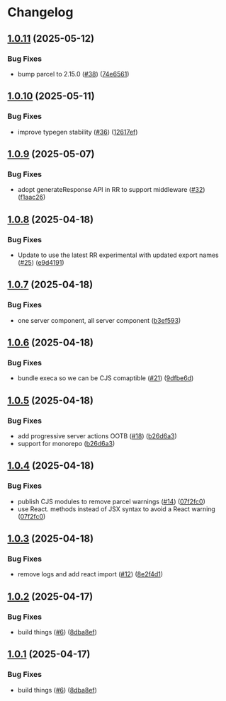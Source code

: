 # Changelog

## [1.0.11](https://github.com/jacob-ebey/parcel-plugin-react-router/compare/parcel-resolver-react-router-typegen-experimental-v1.0.10...parcel-resolver-react-router-typegen-experimental-v1.0.11) (2025-05-12)


### Bug Fixes

* bump parcel to 2.15.0 ([#38](https://github.com/jacob-ebey/parcel-plugin-react-router/issues/38)) ([74e6561](https://github.com/jacob-ebey/parcel-plugin-react-router/commit/74e6561c87bac1bdbc314f32c80cbba0207cda09))

## [1.0.10](https://github.com/jacob-ebey/parcel-plugin-react-router/compare/parcel-resolver-react-router-typegen-experimental-v1.0.9...parcel-resolver-react-router-typegen-experimental-v1.0.10) (2025-05-11)


### Bug Fixes

* improve typegen stability ([#36](https://github.com/jacob-ebey/parcel-plugin-react-router/issues/36)) ([12617ef](https://github.com/jacob-ebey/parcel-plugin-react-router/commit/12617ef6f708fe83879abd0138168cb6f755a126))

## [1.0.9](https://github.com/jacob-ebey/parcel-plugin-react-router/compare/parcel-resolver-react-router-typegen-experimental-v1.0.8...parcel-resolver-react-router-typegen-experimental-v1.0.9) (2025-05-07)


### Bug Fixes

* adopt generateResponse API in RR to support middleware ([#32](https://github.com/jacob-ebey/parcel-plugin-react-router/issues/32)) ([f1aac26](https://github.com/jacob-ebey/parcel-plugin-react-router/commit/f1aac26d0d540d9240e53af2ca5555dc2dabf2c5))

## [1.0.8](https://github.com/jacob-ebey/parcel-plugin-react-router/compare/parcel-resolver-react-router-typegen-experimental-v1.0.7...parcel-resolver-react-router-typegen-experimental-v1.0.8) (2025-04-18)


### Bug Fixes

* Update to use the latest RR experimental with updated export names ([#25](https://github.com/jacob-ebey/parcel-plugin-react-router/issues/25)) ([e9d4191](https://github.com/jacob-ebey/parcel-plugin-react-router/commit/e9d41915990fba2b067d5926e0d92b2f4adc5524))

## [1.0.7](https://github.com/jacob-ebey/parcel-plugin-react-router/compare/parcel-resolver-react-router-typegen-experimental-v1.0.6...parcel-resolver-react-router-typegen-experimental-v1.0.7) (2025-04-18)


### Bug Fixes

* one server component, all server component ([b3ef593](https://github.com/jacob-ebey/parcel-plugin-react-router/commit/b3ef593a5ab6a2ecb0d70b89ed552fdc59227859))

## [1.0.6](https://github.com/jacob-ebey/parcel-plugin-react-router/compare/parcel-resolver-react-router-typegen-experimental-v1.0.5...parcel-resolver-react-router-typegen-experimental-v1.0.6) (2025-04-18)


### Bug Fixes

* bundle execa so we can be CJS comaptible ([#21](https://github.com/jacob-ebey/parcel-plugin-react-router/issues/21)) ([9dfbe6d](https://github.com/jacob-ebey/parcel-plugin-react-router/commit/9dfbe6d4fad8e12efa0940076a04bd9859cf7bb6))

## [1.0.5](https://github.com/jacob-ebey/parcel-plugin-react-router/compare/parcel-resolver-react-router-typegen-experimental-v1.0.4...parcel-resolver-react-router-typegen-experimental-v1.0.5) (2025-04-18)


### Bug Fixes

* add progressive server actions OOTB ([#18](https://github.com/jacob-ebey/parcel-plugin-react-router/issues/18)) ([b26d6a3](https://github.com/jacob-ebey/parcel-plugin-react-router/commit/b26d6a3c78c3602521610fe054619fee056c3d48))
* support for monorepo ([b26d6a3](https://github.com/jacob-ebey/parcel-plugin-react-router/commit/b26d6a3c78c3602521610fe054619fee056c3d48))

## [1.0.4](https://github.com/jacob-ebey/parcel-plugin-react-router/compare/parcel-resolver-react-router-typegen-experimental-v1.0.3...parcel-resolver-react-router-typegen-experimental-v1.0.4) (2025-04-18)


### Bug Fixes

* publish CJS modules to remove parcel warnings ([#14](https://github.com/jacob-ebey/parcel-plugin-react-router/issues/14)) ([07f2fc0](https://github.com/jacob-ebey/parcel-plugin-react-router/commit/07f2fc0062463cd50ca8b53f34d9e6bf89ddac1a))
* use React. methods instead of JSX syntax to avoid a React warning ([07f2fc0](https://github.com/jacob-ebey/parcel-plugin-react-router/commit/07f2fc0062463cd50ca8b53f34d9e6bf89ddac1a))

## [1.0.3](https://github.com/jacob-ebey/parcel-plugin-react-router/compare/parcel-resolver-react-router-typegen-experimental-v1.0.2...parcel-resolver-react-router-typegen-experimental-v1.0.3) (2025-04-18)


### Bug Fixes

* remove logs and add react import ([#12](https://github.com/jacob-ebey/parcel-plugin-react-router/issues/12)) ([8e2f4d1](https://github.com/jacob-ebey/parcel-plugin-react-router/commit/8e2f4d1cac8a7f8ec8b094ae39e52dd9c0351ae2))

## [1.0.2](https://github.com/jacob-ebey/parcel-plugin-react-router/compare/parcel-resolver-react-router-typegen-experimental-v1.0.1...parcel-resolver-react-router-typegen-experimental-v1.0.2) (2025-04-17)


### Bug Fixes

* build things ([#6](https://github.com/jacob-ebey/parcel-plugin-react-router/issues/6)) ([8dba8ef](https://github.com/jacob-ebey/parcel-plugin-react-router/commit/8dba8efcd4209f8e69fa763a82ecc0892cd0ea22))

## [1.0.1](https://github.com/jacob-ebey/parcel-plugin-react-router/compare/parcel-resolver-react-router-typegen-experimental-v1.0.0...parcel-resolver-react-router-typegen-experimental-v1.0.1) (2025-04-17)


### Bug Fixes

* build things ([#6](https://github.com/jacob-ebey/parcel-plugin-react-router/issues/6)) ([8dba8ef](https://github.com/jacob-ebey/parcel-plugin-react-router/commit/8dba8efcd4209f8e69fa763a82ecc0892cd0ea22))
